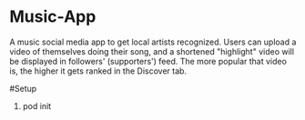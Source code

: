 # Music-App
A music social media app to get local artists recognized. Users can upload a video of themselves doing their song, and a shortened "highlight" video will be displayed in followers' (supporters') feed. The more popular that video is, the higher it gets ranked in the Discover tab.

#Setup
1. pod init
